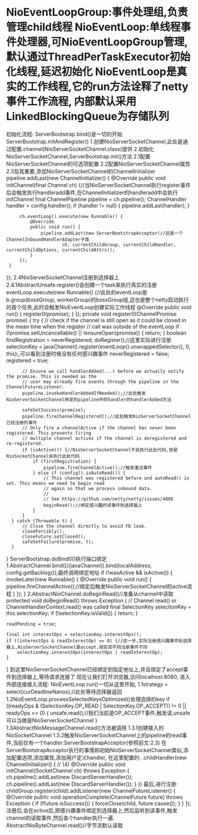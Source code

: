 NioEventLoopGroup:事件处理组,负责管理child线程
NioEventLoop:单线程事件处理器,可NioEventLoopGroup管理,
默认通过ThreadPerTaskExecutor初始化线程,延迟初始化
NioEventLoop是真实的工作线程,它的run方法诠释了netty事件工作流程,
内部默认采用LinkedBlockingQueue为存储队列
=====================================================
初始化流程:
ServerBootstrap.bind()是一切的开始
ServerBootstrap.initAndRegister()
1.创建NioServerSocketChannel,此处是通过配置.channel(NioServerSocketChannel.class)提供
2.初始化NioServerSocketChannel,ServerBootstrap.init()方法
 2.1配置NioServerSocketChannel的可选项配置
 2.2配置NioServerSocketChannel属性
 2.3及其重要,添加NioServerSocketChannel的ChannelInitializer
 pipeline.addLast(new ChannelInitializer<Channel>() {
     @Override
     public void initChannel(final Channel ch) {//当NioServerSocketChannel执行register事件后会触发执行handleradd事件,在ChannelInitializer的handleradd中会执行initChannel
         final ChannelPipeline pipeline = ch.pipeline();
         ChannelHandler handler = config.handler();
         if (handler != null) {
             pipeline.addLast(handler);
         }

         ch.eventLoop().execute(new Runnable() {
             @Override
             public void run() {
                 pipeline.addLast(new ServerBootstrapAcceptor(//这是一个ChannelInboundHandlerAdapter子类
                         ch, currentChildGroup, currentChildHandler, currentChildOptions, currentChildAttrs));
             }
         });
     }
 });
 2.4NioServerSocketChannel注册到选择器上
  2.4.1AbstractUnsafe.register()会创建一个task来执行真实的注册
  eventLoop.execute(new Runnable() {//此处的eventLoop是 b.group(bossGroup, workerGroup)的bossGroup组,这也是整个netty启动执行的首个任务,此时会触发NioEventLoop创建实际工作线程
      @Override
      public void run() {
          register0(promise);
      }
  });
  private void register0(ChannelPromise promise) {
      try {
          // check if the channel is still open as it could be closed in the mean time when the register
          // call was outside of the eventLoop
          if (!promise.setUncancellable() || !ensureOpen(promise)) {
              return;
          }
          boolean firstRegistration = neverRegistered;
          doRegister();//这里实际进行注册selectionKey = javaChannel().register(eventLoop().unwrappedSelector(), 0, this);,可以看到注册时候没有任何感兴趣事件
          neverRegistered = false;
          registered = true;

          // Ensure we call handlerAdded(...) before we actually notify the promise. This is needed as the
          // user may already fire events through the pipeline in the ChannelFutureListener.
          pipeline.invokeHandlerAddedIfNeeded();//此处触发NioServerSocketChannel绑定的pipeline中的handler的handlerAdded方法

          safeSetSuccess(promise);
          pipeline.fireChannelRegistered();//此处触发NioServerSocketChannel已经注册的事件
          // Only fire a channelActive if the channel has never been registered. This prevents firing
          // multiple channel actives if the channel is deregistered and re-registered.
          if (isActive()) {//NioServerSocketChannel不会执行此处代码,但是NioSocketChannel会执行此处代码
              if (firstRegistration) {
                  pipeline.fireChannelActive();//触发激活事件
              } else if (config().isAutoRead()) {
                  // This channel was registered before and autoRead() is set. This means we need to begin read
                  // again so that we process inbound data.
                  //
                  // See https://github.com/netty/netty/issues/4805
                  beginRead();//绑定感兴趣的读事件到选择器上
              }
          }
      } catch (Throwable t) {
          // Close the channel directly to avoid FD leak.
          closeForcibly();
          closeFuture.setClosed();
          safeSetFailure(promise, t);
      }
  }
ServerBootstrap.doBind0()执行端口绑定
1.AbstractChannel.bind()//javaChannel().bind(localAddress, config.getBacklog());最终调用绑定地址
if (!wasActive && isActive()) {
    invokeLater(new Runnable() {
        @Override
        public void run() {
            pipeline.fireChannelActive();//绑定后触发NioServerSocketChannel的active流程
        }
    });
}
2.AbstractNioChannel.doBeginRead()//准备从channel中读取
protected void doBeginRead() throws Exception {
    // Channel.read() or ChannelHandlerContext.read() was called
    final SelectionKey selectionKey = this.selectionKey;
    if (!selectionKey.isValid()) {
        return;
    }

    readPending = true;

    final int interestOps = selectionKey.interestOps();
    if ((interestOps & readInterestOp) == 0) {//这一步,实际注册感兴趣事件到选择器上,NioServerSocketChannel是accept,按实现不同注册事件不同
        selectionKey.interestOps(interestOps | readInterestOp);
    }
}
到这里NioServerSocketChannel已经绑定到指定地址上,并且绑定了accept事件到选择器上,等待请求连接了
现在让我们打开浏览器,访问localhost:8080,
进入外部连接接入流程:
NioEventLoop.run()一切从这里开始,
1.1strategy = select(curDeadlineNanos);//此处等待选择器返回
1.2NioEventLoop.processSelectedKeysOptimized()处理选择的key
if ((readyOps & (SelectionKey.OP_READ | SelectionKey.OP_ACCEPT)) != 0 || readyOps == 0) {
    unsafe.read();//我们当前是OP_ACCEPT事件,触发读,unsafe可以当做是NioServerSocketChannel
}
1.3AbstractNioMessageChannel.read()方法被调用
 1.3.1创建接入的NioSocketChannel
 1.3.2触发NioServerSocketChannel上的pipeline的read事件,当前仅有一个handler:ServerBootstrapAcceptor(参照前文:2.3)
 在ServerBootstrapAcceptor执行的事情和初始NioServerSocketChannel类似,添加配置选项,添加属性,添加用户定义handler,
 在这里配置的:
 .childHandler(new ChannelInitializer<SocketChannel>() { // (4)
     @Override
     public void initChannel(SocketChannel ch) throws Exception {
         ch.pipeline().addLast(new DiscardServerHandler());
         ch.pipeline().addLast(new DiscardServerHandler());
     }
 })
 最后,进行注册: childGroup.register(child).addListener(new ChannelFutureListener() {
                     @Override
                     public void operationComplete(ChannelFuture future) throws Exception {
                         if (!future.isSuccess()) {
                             forceClose(child, future.cause());
                         }
                     }
                 });
 注册后,会在active后,把感兴趣事件绑定到选择器上,然后监听到读事件,触发channel的读取事件,然后各个handler执行一遍.
 AbstractNioByteChannel.read()//字节流默认读取
